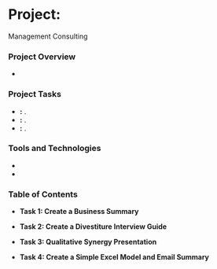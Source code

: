 # Project: 
Management Consulting 

### Project Overview
* 

### Project Tasks
* **:** .
* **:** .
* **:** .
 
### Tools and Technologies
* 
* 

### Table of Contents

* **Task 1: Create a Business Summary** 

* **Task 2: Create a Divestiture Interview Guide** 

* **Task 3: Qualitative Synergy Presentation** 

* **Task 4: Create a Simple Excel Model and Email Summary**
